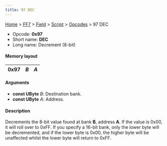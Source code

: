 ```yaml
---
title: 97 DEC
---
```


[Home](../../../../Main%20Page.md) > [FF7](../../../../FF7.md) > [Field](../../../Field.md) > [Script](../../Script.md) > [Opcodes](../Opcodes.md) > 97 DEC

-   Opcode: **0x97**
-   Short name: **DEC**
-   Long name: Decrement (8-bit)

#### Memory layout

| 0x97 | *B* | *A* |
|------|-----|-----|

#### Arguments

-   **const UByte** *B*: Destination bank.
-   **const UByte** *A*: Address.

#### Description

Decrements the 8-bit value found at bank **B**, address **A**. If the
value is 0x00, it will roll over to 0xFF. If you specify a 16-bit bank,
only the lower byte will be decremented, and if the lower byte is 0x00,
the higher byte will be unaffected whilst the lower byte will return to
0xFF.
